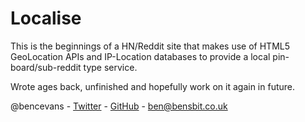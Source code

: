 # Localise

This is the beginnings of a HN/Reddit site that makes use of HTML5 GeoLocation APIs and IP-Location databases to provide a local pin-board/sub-reddit type service.

Wrote ages back, unfinished and hopefully work on it again in future.

@bencevans - [Twitter](https://twitter.com/bencevans) - [GitHub](https://github.com/bencevans) - ben@bensbit.co.uk